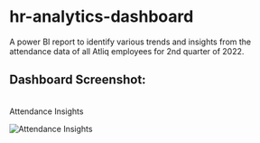 # hr-analytics-dashboard
A power BI report to identify various trends and insights from the attendance data of all Atliq employees for 2nd quarter of 2022.
<br>
## Dashboard Screenshot:
<br>
Attendance Insights
<br>

![Attendance Insights](https://github.com/S99C/hr-analytics-dashboard/assets/79993232/686067b3-7865-46be-9a31-17e91694224d)
